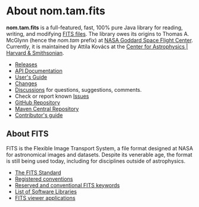 # About nom.tam.fits

__nom.tam.fits__ is a full-featured, fast, 100% pure Java library for reading, writing, and modifying 
[FITS files](https://fits.gsfc.nasa.gov/fits_standard.html). The library owes its origins to Thomas A. McGlynn (hence 
the _nom.tam_ prefix) at [NASA Goddard Space Flight Center](https://www.nasa.gov/goddard/). Currently, it is 
maintained by Attila Kov&aacute;cs at the [Center for Astrophysics | Harvard & Smithsonian](https://cfa.harvard.edu/).

 - [Releases](https://github.com/nom-tam-fits/nom-tam-fits/releases)
 - [API Documentation](https://nom-tam-fits.github.io/nom-tam-fits/apidocs/index.html)
 - [User's Guide](https://nom-tam-fits.github.io/nom-tam-fits/README.html)
 - [Changes](https://nom-tam-fits.github.io/nom-tam-fits/CHANGELOG.html)
 - [Discussions](https://github.com/nom-tam-fits/nom-tam-fits/discussions) for questions, suggestions, comments.
 - Check or report known [Issues](https://github.com/nom-tam-fits/nom-tam-fits/issues)
 - [GitHub Repository](https://github.com/nom-tam-fits/nom-tam-fits/)
 - [Maven Central Repository](https://mvnrepository.com/artifact/gov.nasa.gsfc.heasarc/nom-tam-fits)
 - [Contributor's guide](https://nom-tam-fits.github.io/nom-tam-fits/CONTRIBUTING.html)


## About FITS

FITS is the Flexible Image Transport System, a file format designed at NASA for astronomical images and datasets. 
Despite its venerable age, the format is still being used today, including for disciplines outside of astrophysics.
 
  - [The FITS Standard](https://fits.gsfc.nasa.gov/fits_standard.html)
  - [Registered conventions](https://fits.gsfc.nasa.gov/fits_conventions.html)
  - [Reserved and conventional FITS keywords](https://fits.gsfc.nasa.gov/fits_dictionary.html)
  - [List of Software Libraries](https://fits.gsfc.nasa.gov/fits_libraries.html)
  - [FITS viewer applications](https://fits.gsfc.nasa.gov/fits_viewer.html)
